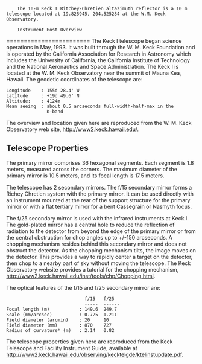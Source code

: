 
        The 10-m Keck I Ritchey-Chretien altazimuth reflector is a 10 m telescope located at 19.825945, 204.525284 at the W.M. Keck Observatory.
        
        Instrument Host Overview
========================
  The Keck I telescope began science operations in May, 1993.  It
  was built through the W. M. Keck Foundation and is operated by the
  California Association for Research in Astronomy which includes
  the University of California, the California Institute of
  Technology and the National Aeronautics and Space Administration.
  The Keck I is located at the W. M. Keck Observatory near the
  summit of Mauna Kea, Hawaii. The geodetic coordinates of the
  telescope are:

    Longitude    : 155d 28.4' W
    Latitude     : +19d 49.6' N
    Altitude:    : 4124m
    Mean seeing  : about 0.5 arcseconds full-width-half-max in the
                   K-band

  The overview and location given here are reproduced from the
  W. M. Keck Observatory web site, http://www2.keck.hawaii.edu/.


Telescope Properties
--------------------
  The primary mirror comprises 36 hexagonal segments.  Each segment
  is 1.8 meters, measured across the corners.  The maximum diameter
  of the primary mirror is 10.5 meters, and its focal length is 17.5
  meters.

  The telescope has 2 secondary mirrors.  The f/15 secondary mirror
  forms a Richey Chretien system with the primary mirror.  It can be
  used directly with an instrument mounted at the rear of the
  support structure for the primary mirror or with a flat tertiary
  mirror for a bent Cassegrain or Nasmyth focus.

  The f/25 secondary mirror is used with the infrared instruments at
  Keck I. The gold-plated mirror has a central hole to reduce the
  reflection of radiation to the detector from beyond the edge of
  the primary mirror or from the central obstruction for chop angles
  up to +/-150 arcseconds. A chopping mechanism resides behind this
  secondary mirror and does not obstruct the detector.  As the
  chopping mechanism tilts, the image moves on the detector.  This
  provides a way to rapidly center a target on the detector, then
  chop to a nearby part of sky without moving the telescope. The
  Keck Observatory website provides a tutorial for the chopping
  mechanism,
  http://www2.keck.hawaii.edu/inst/tools/chp/Chopping.html.

  The optical features of the f/15 and f/25 secondary mirror are:

                                 f/15   f/25
                                 -----  ------
    Focal length (m)           : 149.6  249.7
    Scale (mm/arcsec)          : 0.725  1.211
    Field diameter (arcmin)    : 20     10
    Field diameter (mm)        : 870    727
    Radius of curvature* (m)   : 2.14   0.82

  The telescope properties given here are reproduced from the Keck
  Telescope and Facility Instrument Guide, available at
  http://www2.keck.hawaii.edu/observing/kecktelgde/ktelinstupdate.pdf.
        